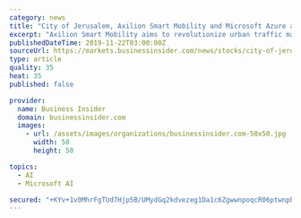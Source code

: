 ```yaml
---
category: news
title: "City of Jerusalem, Axilion Smart Mobility and Microsoft Azure are finalist at the Smart City Expo Award 2019 - Mobility category"
excerpt: "Axilion Smart Mobility aims to revolutionize urban traffic management by transforming traffic signals into a smart, real-time adaptive network. Axilion's AI edge compute to the Azure cloud platform enables Jerusalem and other cities to reclaim their traffic-congested streets. The powerful algorithm is applied on top of Jerusalem's current ..."
publishedDateTime: 2019-11-22T03:00:00Z
sourceUrl: https://markets.businessinsider.com/news/stocks/city-of-jerusalem-axilion-smart-mobility-and-microsoft-azure-are-finalist-at-the-smart-city-expo-award-2019-mobility-category-1028710040
type: article
quality: 35
heat: 35
published: false

provider:
  name: Business Insider
  domain: businessinsider.com
  images:
    - url: /assets/images/organizations/businessinsider.com-50x50.jpg
      width: 50
      height: 50

topics:
  - AI
  - Microsoft AI

secured: "+KYv+1v0MhrFgTUd7Hjp5B/UMydGq2kdvezeg1Da1c6ZgwwnpoqcR06ptwnpbnLqKfHlL6Uwmasn+qZvNQdnSb8GV+UBEjarHF/h2nwzBIPCrBY/BGRLrZPl30imW5nSIp1A9wW35LGCcWm4Tb299fui0TB2uKwOrYlHzDC2yPmkQcaM+juXbUiMnxJfJFBXzB5oS7qigVnT9itFpHdKaFfXnFU7Zfy/g85+r/M2bHZBc/iFU6YKL7oF968lcErJTjUw7IrSRs/gFC1efmFrEA==;hGAgkTfuP02SgVexz9VFNQ=="
---
```


